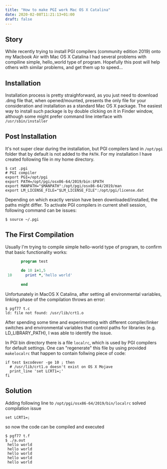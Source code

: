 ```yaml
---
title: "How to make PGI work Mac OS X Catalina"
date: 2020-02-08T11:21:13+01:00
draft: false
---
```


## Story

While recently trying to install PGI compilers (community edition 2019) onto my Macbook Air with Mac OS X Catalina I had several problems with compiline simple, hello_world type of program. Hopefully this post will help others with similar problems, and get them up to speed...

## Installation

Installation process is pretty straighforward, as you just need to download .dmg file that, when opened/mounted, presents the only file for your consideration and installation as a standard Mac OS X package. The easiest way to install such package is by double clicking on it in Finder window, although some  might prefer command line interface with `/usr/sbin/installer`

## Post Installation

It's not super clear during the installation, but PGI compilers land in `/opt/pgi` folder that by default is not added to the `PATH`. For my installation I have created following file in my home directory.

```shell
$ cat .pgi
# PGI compiler
export PGI=/opt/pgi
export PATH=/opt/pgi/osx86-64/2019/bin:$PATH
export MANPATH="$MANPATH":/opt/pgi/osx86-64/2019/man
export LM_LICENSE_FILE="$LM_LICENSE_FILE":/opt/pgi/license.dat
```

Depending on which exactly version have been downloaded/installed, the paths might differ. To activate PGI compilers in current shell session, following command can be issues:

```shell
$ source ~/.pgi
```

## The First Compilation

Usually I'm trying to compile simple hello-world type of program, to confirm that basic functionality works:

```fortran
       program test
       
       do 10 i=1,5
 10      print *,'hello world'
       
       end
```

Unfortunately in MacOS X Catalina, after setting all environmental variables, linking phase of the compilation throws an error:

```shell
$ pgf77 t.c
ld: file not found: /usr/lib/crt1.o
```

After spending some time and experimenting with different compiler/linker switches and environmental variables that control paths for libraries (e.g. LD_LIBRARY_PATH), I was able to identify the issue.

In PGI bin directory there is a file `localrc`, which is used by PGI compilers for default settings. One can "regenerate" this file by using provided `makelocalrc` that happen to contain follwing piece of code:

```shell
if test $xcodever -ge 10 ; then
  # /usr/lib/crt1.o doesn't exist on OS X Mojave
  print_line 'set LCRT1=;'
fi
```

## Solution

Adding following line to `/opt/pgi/osx86-64/2019/bin/localrc` solved compilation issue

```
set LCRT1=;
```

so now the code can be compiled and executed

```shell
$ pgf77 t.f
$ ./a.out
 hello world
 hello world
 hello world
 hello world
 hello world
 ```